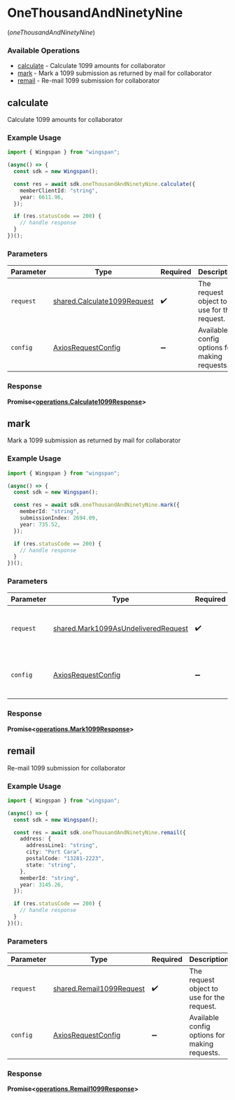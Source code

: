 # OneThousandAndNinetyNine
(*oneThousandAndNinetyNine*)

### Available Operations

* [calculate](#calculate) - Calculate 1099 amounts for collaborator
* [mark](#mark) - Mark a 1099 submission as returned by mail for collaborator
* [remail](#remail) - Re-mail 1099 submission for collaborator

## calculate

Calculate 1099 amounts for collaborator

### Example Usage

```typescript
import { Wingspan } from "wingspan";

(async() => {
  const sdk = new Wingspan();

  const res = await sdk.oneThousandAndNinetyNine.calculate({
    memberClientId: "string",
    year: 6611.96,
  });

  if (res.statusCode == 200) {
    // handle response
  }
})();
```

### Parameters

| Parameter                                                                  | Type                                                                       | Required                                                                   | Description                                                                |
| -------------------------------------------------------------------------- | -------------------------------------------------------------------------- | -------------------------------------------------------------------------- | -------------------------------------------------------------------------- |
| `request`                                                                  | [shared.Calculate1099Request](../../models/shared/calculate1099request.md) | :heavy_check_mark:                                                         | The request object to use for the request.                                 |
| `config`                                                                   | [AxiosRequestConfig](https://axios-http.com/docs/req_config)               | :heavy_minus_sign:                                                         | Available config options for making requests.                              |


### Response

**Promise<[operations.Calculate1099Response](../../models/operations/calculate1099response.md)>**


## mark

Mark a 1099 submission as returned by mail for collaborator

### Example Usage

```typescript
import { Wingspan } from "wingspan";

(async() => {
  const sdk = new Wingspan();

  const res = await sdk.oneThousandAndNinetyNine.mark({
    memberId: "string",
    submissionIndex: 2694.09,
    year: 735.52,
  });

  if (res.statusCode == 200) {
    // handle response
  }
})();
```

### Parameters

| Parameter                                                                                  | Type                                                                                       | Required                                                                                   | Description                                                                                |
| ------------------------------------------------------------------------------------------ | ------------------------------------------------------------------------------------------ | ------------------------------------------------------------------------------------------ | ------------------------------------------------------------------------------------------ |
| `request`                                                                                  | [shared.Mark1099AsUndeliveredRequest](../../models/shared/mark1099asundeliveredrequest.md) | :heavy_check_mark:                                                                         | The request object to use for the request.                                                 |
| `config`                                                                                   | [AxiosRequestConfig](https://axios-http.com/docs/req_config)                               | :heavy_minus_sign:                                                                         | Available config options for making requests.                                              |


### Response

**Promise<[operations.Mark1099Response](../../models/operations/mark1099response.md)>**


## remail

Re-mail 1099 submission for collaborator

### Example Usage

```typescript
import { Wingspan } from "wingspan";

(async() => {
  const sdk = new Wingspan();

  const res = await sdk.oneThousandAndNinetyNine.remail({
    address: {
      addressLine1: "string",
      city: "Port Cara",
      postalCode: "13281-2223",
      state: "string",
    },
    memberId: "string",
    year: 3145.26,
  });

  if (res.statusCode == 200) {
    // handle response
  }
})();
```

### Parameters

| Parameter                                                            | Type                                                                 | Required                                                             | Description                                                          |
| -------------------------------------------------------------------- | -------------------------------------------------------------------- | -------------------------------------------------------------------- | -------------------------------------------------------------------- |
| `request`                                                            | [shared.Remail1099Request](../../models/shared/remail1099request.md) | :heavy_check_mark:                                                   | The request object to use for the request.                           |
| `config`                                                             | [AxiosRequestConfig](https://axios-http.com/docs/req_config)         | :heavy_minus_sign:                                                   | Available config options for making requests.                        |


### Response

**Promise<[operations.Remail1099Response](../../models/operations/remail1099response.md)>**

